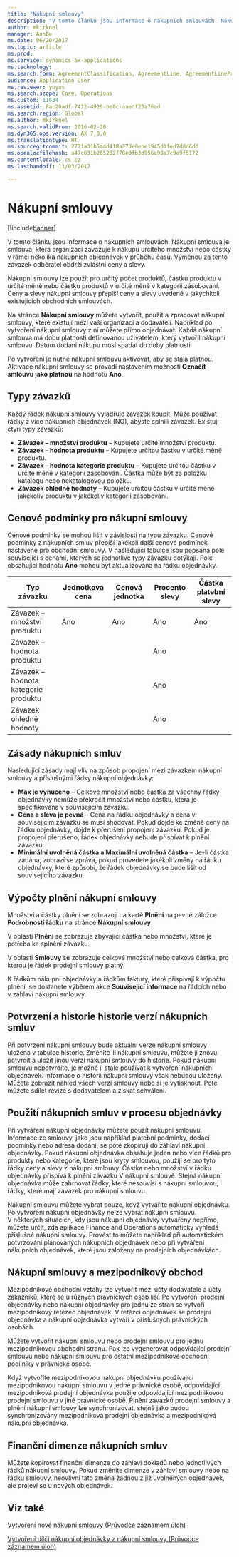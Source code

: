 ```yaml
---
title: "Nákupní smlouvy"
description: "V tomto článku jsou informace o nákupních smlouvách. Nákupní smlouva je smlouva, která organizaci zavazuje k nákupu určitého množství nebo částky v rámci několika nákupních objednávek v průběhu času. Výměnou za tento závazek odběratel obdrží zvláštní ceny a slevy."
author: mkirknel
manager: AnnBe
ms.date: 06/20/2017
ms.topic: article
ms.prod: 
ms.service: dynamics-ax-applications
ms.technology: 
ms.search.form: AgreementClassification, AgreementLine, AgreementLinePrompt, PurchAgreement, PurchAgreementCreate, PurchAgreementGenerateReleaseOrder, PurchAgreementHistory, PurchAgreementInvoiceJournal
audience: Application User
ms.reviewer: yuyus
ms.search.scope: Core, Operations
ms.custom: 11634
ms.assetid: 8ac20adf-7412-4929-be8c-aaedf23a76ad
ms.search.region: Global
ms.author: mkirknel
ms.search.validFrom: 2016-02-28
ms.dyn365.ops.version: AX 7.0.0
ms.translationtype: HT
ms.sourcegitcommit: 2771a31b5a4d418a27de0ebe1945d1fed2d8d6d6
ms.openlocfilehash: a47c631b265262f78e0fb3d956a98a7c9e9f5172
ms.contentlocale: cs-cz
ms.lasthandoff: 11/03/2017

---
```


# <a name="purchase-agreements"></a>Nákupní smlouvy

[!include[banner](../includes/banner.md)]


V tomto článku jsou informace o nákupních smlouvách. Nákupní smlouva je smlouva, která organizaci zavazuje k nákupu určitého množství nebo částky v rámci několika nákupních objednávek v průběhu času. Výměnou za tento závazek odběratel obdrží zvláštní ceny a slevy. 

Nákupní smlouvy lze použít pro určitý počet produktů, částku produktu v určité měně nebo částku produktů v určité měně v kategorii zásobování. Ceny a slevy nákupní smlouvy přepíší ceny a slevy uvedené v jakýchkoli existujících obchodních smlouvách.  

Na stránce **Nákupní smlouvy** můžete vytvořit, použít a zpracovat nákupní smlouvy, které existují mezi vaší organizací a dodavateli. Například po vytvoření nákupní smlouvy z ní můžete přímo objednávat. Každá nákupní smlouva má dobu platnosti definovanou uživatelem, který vytvořil nákupní smlouvu. Datum dodání nákupu musí spadat do doby platnosti.  

Po vytvoření je nutné nákupní smlouvu aktivovat, aby se stala platnou. Aktivace nákupní smlouvy se provádí nastavením možnosti **Označit smlouvu jako platnou** na hodnotu **Ano**.

## <a name="commitment-types"></a>Typy závazků
Každý řádek nákupní smlouvy vyjadřuje závazek koupit. Může používat řádky z více nákupních objednávek (NO), abyste splnili závazek. Existují čtyři typy závazků:

-   **Závazek – množství produktu** – Kupujete určité množství produktu.
-   **Závazek – hodnota produktu** – Kupujete určitou částku v určité měně produktu.
-   **Závazek – hodnota kategorie produktu** – Kupujete určitou částku v určité měně v kategorii zásobování. Částka může být za položku katalogu nebo nekatalogovou položku.
-   **Závazek ohledně hodnoty** – Kupujete určitou částku v určité měně jakékoliv produktu v jakékoliv kategorii zásobování.

## <a name="pricing-terms-for-purchase-agreements"></a>Cenové podmínky pro nákupní smlouvy
Cenové podmínky se mohou lišit v závislosti na typu závazku. Cenové podmínky z nákupních smluv přepíší jakékoli další cenové podmínek nastavené pro obchodní smlouvy. V následující tabulce jsou popsána pole související s cenami, kterých se jednotlivé typy závazku dotýkají. Pole obsahující hodnotu **Ano** mohou být aktualizována na řádku objednávky.

| Typ závazku                   | Jednotková cena | Cenová jednotka | Procento slevy | Částka platební slevy |
|-----------------------------------|------------|------------|------------------|----------------------|
| Závazek – množství produktu       | Ano        | Ano        | Ano              | Ano                  |
| Závazek – hodnota produktu          |            |            | Ano              |                      |
| Závazek – hodnota kategorie produktu |            |            | Ano              |                      |
| Závazek ohledně hodnoty                  |            |            | Ano              |                      |

## <a name="policies-for-purchase-agreements"></a>Zásady nákupních smluv
Následující zásady mají vliv na způsob propojení mezi závazkem nákupní smlouvy a příslušnými řádky nákupní objednávky:

-   **Max je vynuceno** – Celkové množství nebo částka za všechny řádky objednávky nemůže překročit množství nebo částku, která je specifikována v souvisejícím závazku.
-   **Cena a sleva je pevná** – Cena na řádku objednávky a cena v souvisejícím závazku se musí shodovat. Pokud dojde ke změně ceny na řádku objednávky, dojde k přerušení propojení závazku. Pokud je propojení přerušeno, řádek objednávky nebude přispívat k plnění závazku.
-   **Minimální uvolněná částka a Maximální uvolněná částka** – Je-li částka zadána, zobrazí se zpráva, pokud provedete jakékoli změny na řádku objednávky, které způsobí, že řádek objednávky se bude lišit od souvisejícího závazku.

## <a name="fulfillment-calculations-for-purchase-agreements"></a>Výpočty plnění nákupní smlouvy
Množství a částky plnění se zobrazují na kartě **Plnění** na pevné záložce **Podrobnosti řádku** na stránce **Nákupní smlouvy**.  

V oblasti **Plnění** se zobrazuje zbývající částka nebo množství, které je potřeba ke splnění závazku.  

V oblasti **Smlouvy** se zobrazuje celkové množství nebo celková částka, pro kterou je řádek prodejní smlouvy platný.  

K řádkům nákupní objednávky a řádkům faktury, které přispívají k výpočtu plnění, se dostanete výběrem akce **Související informace** na řádcích nebo v záhlaví nákupní smlouvy.

## <a name="confirmations-and-version-history-for-purchase-agreements"></a>Potvrzení a historie historie verzí nákupních smluv
Při potvrzení nákupní smlouvy bude aktuální verze nákupní smlouvy uložena v tabulce historie. Změníte-li nákupní smlouvu, můžete ji znovu potvrdit a uložit jinou verzi nákupní smlouvy do historie. Pokud nákupní smlouvu nepotvrdíte, je možné ji stále používat k vytvoření nákupních objednávek. Informace o historii nákupní smlouvy však nebudou uloženy. Můžete zobrazit náhled všech verzí smlouvy nebo si je vytisknout. Poté můžete sdílet revize s dodavatelem a získat schválení.

## <a name="applying-purchase-agreements-in-the-ordering-process"></a>Použití nákupních smluv v procesu objednávky
Při vytváření nákupní objednávky můžete použít nákupní smlouvu. Informace ze smlouvy, jako jsou například platební podmínky, dodací podmínky nebo adresa dodání, se poté zkopírují do záhlaví nákupní objednávky. Pokud nákupní objednávka obsahuje jeden nebo více řádků pro produkty nebo kategorie, které jsou kryty smlouvou, použijí se pro tyto řádky ceny a slevy z nákupní smlouvy. Částka nebo množství v řádku objednávky přispívá k plnění závazku V nákupní smlouvě. Stejná nákupní objednávka může zahrnovat řádky, které nesouvisí s nákupní smlouvou, i řádky, které mají závazek pro nákupní smlouvu.  

Nákupní smlouvu můžete vybrat pouze, když vytváříte nákupní objednávku. Po vytvoření nákupní objednávky nelze vybrat nákupní smlouvu.  
V některých situacích, kdy jsou nákupní objednávky vytvářeny nepřímo, můžete určit, zda aplikace Finance and Operations automaticky vyhledá příslušné nákupní smlouvy. Provést to můžete například při automatickém potvrzování plánovaných nákupních objednávek nebo při vytváření nákupních objednávek, které jsou založeny na prodejních objednávkách.

## <a name="purchase-agreements-and-intercompany-trade"></a>Nákupní smlouvy a mezipodnikový obchod
Mezipodnikové obchodní vztahy lze vytvořit mezi účty dodavatele a účty zákazníků, které se u různých právnických osob liší. Po vytvoření prodejní objednávky nebo nákupní objednávky pro jednu ze stran se vytvoří mezipodnikový řetězec objednávek. V řetězci objednávek se prodejní objednávka a nákupní objednávka vytváří v příslušných právnických osobách.  

Můžete vytvořit nákupní smlouvu nebo prodejní smlouvu pro jednu mezipodnikovou obchodní stranu. Pak lze vygenerovat odpovídající prodejní smlouvu nebo nákupní smlouvu pro ostatní mezipodnikové obchodní podílníky v právnické osobě.  

Když vytvoříte mezipodnikovou nákupní objednávku používající mezipodnikovou nákupní smlouvu v jedné právnické osobě, odpovídající mezipodniková prodejní objednávka použije odpovídající mezipodnikovou prodejní smlouvu v jiné právnické osobě. Plnění závazků prodejní smlouvy a plnění nákupní smlouvy lze synchronizovat, stejně jako budou synchronizovány mezipodniková prodejní objednávka a mezipodniková nákupní objednávka.

## <a name="financial-dimensions-on-purchase-agreements"></a>Finanční dimenze nákupních smluv
Můžete kopírovat finanční dimenze do záhlaví dokladů nebo jednotlivých řádků nákupní smlouvy. Pokud změníte dimenze v záhlaví smlouvy nebo na řádku smlouvy, neovlivní tato změna žádnou z již uvolněných objednávek, ale projeví se u nových objednávek.

<a name="see-also"></a>Viz také
--------

[Vytvoření nové nákupní smlouvy (Průvodce záznamem úloh)](tasks/create-purchase-agreement.md)

[Vytvoření dílčí nákupní objednávky z nákupní smlouvy (Průvodce záznamem úloh)](tasks/create-purchase-release-order-purchase-agreement.md)




